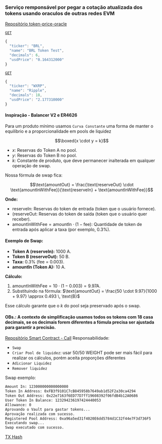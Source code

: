 ### Serviço remponsável por pegar a cotação atualizada dos tokens usando oraculos de outras redes EVM
[Repositório token-price-oracle](https://github.com/mesquitaoliveira/token-price-oracle)

[`GET`](https://token-price-oracle.vercel.app/api/token-price?ticker=brl)

```js
{
  "ticker": "BRL",
  "name": "BRL Token Test",
  "decimals": 6,
  "usdPrice": "0.164312000"
}
```
[`GET`](https://token-price-oracle.vercel.app/api/token-price?ticker=wxrp)

```js
{
  "ticker": "WXRP",
  "name": "Ripple",
  "decimals": 18,
  "usdPrice": "2.177310000"
}
```

#### Inspiração - Balancer V2 e ER4626
Para um produto mínimo usamos `Curva Constante` uma forma de manter o equilíbrio e a proporcionalidade em pools de liquidez

$$\boxed{x \cdot y = k}$$

- $x$: Reservas do Token A no pool.
- $y$: Reservas do Token B no pool.
- $k$: Constante de produto, que deve permanecer inalterada em qualquer operação de swap.

Nossa fórmula de swap fica:

$$\text{amountOut} = \frac{\text{reserveOut} \cdot \text{amountInWithFee}}{\text{reserveIn} + \text{amountInWithFee}}$$

**Onde:**
- $\text{reserveIn}$: Reservas do token de entrada (token que o usuário fornece).
- $(\text{reserveOut}$: Reservas do token de saída (token que o usuário quer receber).
- $\text{amountInWithFee} = \text{amountIn} \cdot (1 - \text{fee})$: Quantidade de token de entrada após aplicar a taxa (por exemplo, 0.3%).

#### Exemplo de Swap:
- **Token A (reserveIn):** 1000 A.
- **Token B (reserveOut):** 50 B.
- **Taxa:** 0.3% (fee = 0.003).
- **amountIn (Token A):** 10 A.

**Cálculo:**
1. $\text{amountInWithFee} = 10 \cdot (1 - 0.003) = 9.97 \text{A}$.
2. Substituindo na fórmula:
   $\text{amountOut} = \frac{50 \cdot 9.97}{1000 + 9.97} \approx 0.493 \, \text{B}$

Esse cálculo garante que o $k$ do pool seja preservado após o swap.
#### OBs.: A contexto de simplificação usamos todos os tokens com 18 casa decimais, se os decimais forem diferentes a fómula precisa ser ajustada para garantir a precisão.

[Repositório Smart Contract - Call](https://github.com/mesquitaoliveira/fluxfi-smart-contract-call)
Responsabilidade:
- `Swap`
- `Criar Pool de liquidez`: usar 50/50 WEIGHT pode ser mais fácil para realizar os cálculos, porém aceita proporções diferentes
- `Adicionar Liquidez`
- `Remover liquidez`

Swap exemplo:
```bash
Amount In: 123000000000000000
Token In Address: 0xFB3f9101C7cB845958b7649ab1d52F2a30ca4294
Token Out Address: 0x22e7163f6ED77D7ff19608392f06fdB4b12A0686
User Token In Balance: 123294236197424440053
Allowance: 0
Aprovando o Vault para gastar tokens...
Aprovação realizada com sucesso.
Registered Pool Address: 0xa96a5ed31f4020E6dd5784d1C32f44e7F3d736F5
Executando swap...
Swap executado com sucesso.
```

[TX Hash](https://explorer.xrplevm.org/tx/0xba71c983dcae93818805eb3c88f204c68fa52d4378dc1dcb94ab5a5c7594117f)
